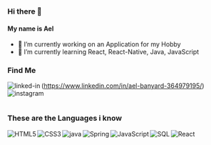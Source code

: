 ### Hi there 👋
#### My name is Ael

<!--
**AelElliotBanyard/AelElliotBanyard** is a ✨ _special_ ✨ repository because its `README.md` (this file) appears on your GitHub profile.

Here are some ideas to get you started:

- 🔭 I’m currently working on ...
- 🌱 I’m currently learning ...
- 👯 I’m looking to collaborate on ...
- 🤔 I’m looking for help with ...
- 💬 Ask me about ...
- 📫 How to reach me: ...
- 😄 Pronouns: ...
- ⚡ Fun fact: ...
-->
- 🔭 I’m currently working on an Application for my Hobby
- 🌱 I’m currently learning React, React-Native, Java, JavaScript

### Find Me

<img align="left" alt="linked-in" src="https://img.shields.io/badge/-LinkedIn-0088ff?style=for-the-badge&logo=linkedin&logoColor=white"/>(https://www.linkedin.com/in/ael-banyard-364979195/)
<img align="left" alt="instagram" src="https://img.shields.io/badge/-Insatgram-ff9500?style=for-the-badge&logo=instagram&logoColor=white"/>

<br>

### These are the Languages i know

<img align="left" alt="HTML5" src="https://img.shields.io/badge/-HTML-orange?style=for-the-badge&logo=html5&logoColor=white"/>
<img align="left" alt="CSS3" src="https://img.shields.io/badge/-CSS-blue?style=for-the-badge&logo=css3&logoColor=white"/>
<img align="left" alt="java" src="https://img.shields.io/badge/-JAVA-orange?style=for-the-badge&logo=java&logoColor=white"/>
<img align="left" alt="Spring" src="https://img.shields.io/badge/-SPRING-green?style=for-the-badge&logo=spring&logoColor=white"/>
<img align="left" alt="JavaScript" src="https://img.shields.io/badge/-JavaScript-yellow?style=for-the-badge&logo=javascript&logoColor=white"/>
<img align="left" alt="SQL" src="https://img.shields.io/badge/-SQL-orange?style=for-the-badge&logo=mysql&logoColor=white"/>
<img align="left" alt="React" src="https://img.shields.io/badge/-REACT-blue?style=for-the-badge&logo=react&logoColor=white"/>
